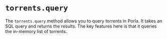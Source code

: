 # `torrents.query`

The `torrents.query` method allows you to query torrents in Porla. It takes an
SQL query and returns the results. The key features here is that it queries the
in-memory list of torrents.
